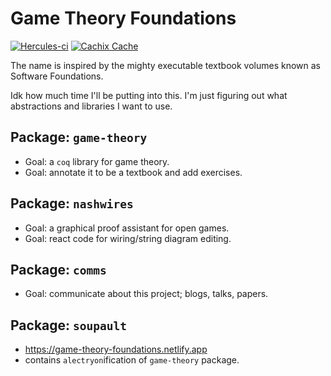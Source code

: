 # Game Theory Foundations

[![Hercules-ci][herc badge]][herc link]
[![Cachix Cache][cachix badge]][cachix link]

[herc badge]: https://img.shields.io/badge/Herc-CI-yellowgreen?style=plastic&logo=nixos
[herc link]: https://hercules-ci.com/github/quinn-dougherty/gtf
[cachix badge]: https://img.shields.io/badge/Cachix-effective--altruism-blueviolet?style=plastic&logo=nixos
[cachix link]: https://effective-altruism.cachix.org

The name is inspired by the mighty executable textbook volumes known as Software Foundations.

Idk how much time I'll be putting into this. I'm just figuring out what abstractions and libraries I want to use.

## Package: `game-theory`

- Goal: a `coq` library for game theory.
- Goal: annotate it to be a textbook and add exercises.

## Package: `nashwires`

- Goal: a graphical proof assistant for open games.
- Goal: react code for wiring/string diagram editing.

## Package: `comms`

- Goal: communicate about this project; blogs, talks, papers.

## Package: `soupault`

- https://game-theory-foundations.netlify.app
- contains `alectryon`ification of `game-theory` package.
